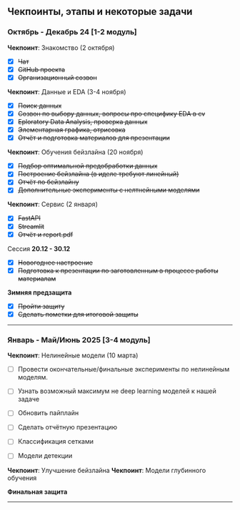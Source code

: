 ## Чекпоинты, этапы и некоторые задачи
### Октябрь - Декабрь 24 [1-2 модуль]

**Чекпоинт**: Знакомство (2 октября)
- [x] ~~Чат~~
- [x] ~~GitHub проекта~~
- [x] ~~Организационный созвон~~

**Чекпоинт**: Данные и EDA (3-4 ноября)
- [x] ~~Поиск данных~~
- [x] ~~Созвон по выбору данных, вопросы про специфику EDA в cv~~
- [x] ~~Eploratory Data Analysis, проверка данных~~
- [x] ~~Элементарная графика, отрисовка~~
- [x] ~~Отчёт и подготовка материалов для презентации~~

**Чекпоинт**: Обучения бейзлайна (20 ноября)
- [x] ~~Подбор оптимальной предобработки данных~~
- [x] ~~Построение бейзлайна (в иделе требуют линейный)~~
- [x] ~~Отчёт по бейзлайну~~
- [x] ~~Дополнительные эксперименты с нелтнейными моделями~~

**Чекпоинт**: Сервис (2 января)
- [x] ~~FastAPI~~
- [x] ~~Streamlit~~
- [x] ~~Отчёт и report.pdf~~

Сессия **20.12 - 30.12**
- [x] ~~Новогоднее настроение~~
- [x] ~~Подготовка к презентации по заготовленным в процессе работы материалам~~

**Зимняя предзащита**
- [x] ~~Пройти защиту~~
- [x] ~~Сделать пометки для итоговой защиты~~

---

### Январь - Май/Июнь 2025 [3-4 модуль]

**Чекпоинт**: Нелинейные модели (10 марта)
- [ ] Провести окончательные/финальные эксперименты по нелинейным моделям.
- [ ] Узнать возможный максимум не deep learning моделей к нашей задаче
- [ ] Обновить пайплайн
- [ ] Сделать отчётную презентацию


- [ ] Классификация сетками
- [ ] Модели детекции

**Чекпоинт**: Улучшение бейзлайна
**Чекпоинт**: Модели глубинного обучения

**Финальная защита**

---

